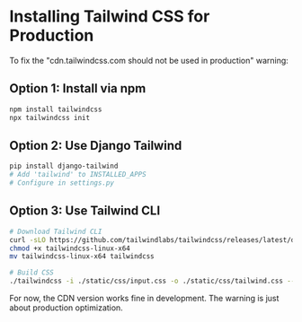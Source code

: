 # Installing Tailwind CSS for Production

To fix the "cdn.tailwindcss.com should not be used in production" warning:

## Option 1: Install via npm
```bash
npm install tailwindcss
npx tailwindcss init
```

## Option 2: Use Django Tailwind
```bash
pip install django-tailwind
# Add 'tailwind' to INSTALLED_APPS
# Configure in settings.py
```

## Option 3: Use Tailwind CLI
```bash
# Download Tailwind CLI
curl -sLO https://github.com/tailwindlabs/tailwindcss/releases/latest/download/tailwindcss-linux-x64
chmod +x tailwindcss-linux-x64
mv tailwindcss-linux-x64 tailwindcss

# Build CSS
./tailwindcss -i ./static/css/input.css -o ./static/css/tailwind.css --watch
```

For now, the CDN version works fine in development. The warning is just about production optimization.